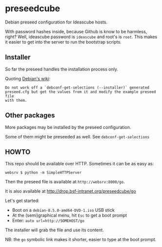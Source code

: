 
# preseedcube

Debian preseed configuration for Ideascube hosts.

With password hashes inside, because Github is know to be harmless, right?
Well, ideascube password is `ideascube` and root's is `root`. This makes it
easier to get into the server to run the bootstrap scripts.

## Installer

So far the preseed handles the installation process only.

Quoting [Debian's wiki](https://wiki.debian.org/DebianInstaller/Preseed):

    Do not work off a `debconf-get-selections (--installer)` generated
    preseed.cfg but get the values from it and modify the example preseed file
    with them.


## Other packages

More packages may be installed by the preseed configuration.

Some of them might be preseeded as well. See `debconf-get-selections`

## HOWTO

This repo should be available over HTTP. Sometimes it can be as easy as:

    websrv $ python -m SimpleHTTPServer

Then the preseed file is available at `http://websrv:8000/go`.

It is also available at http://drop.bsf-intranet.org/preseedcube/go

Let's get started:

* Boot on a `debian-8.5.0-amd64-DVD-1.iso` USB stick
* At the (semi)graphical menu, hit `Esc` to get a boot prompt
* Enter: `auto url=http://SOMEHOST/go`

The installer will grab the file and use its content.

NB: the `go` symbolic link makes it shorter, easier to type at the boot prompt.

